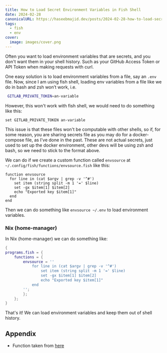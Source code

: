 ```yaml
---
title: How to Load Secret Environment Variables in Fish Shell
date: 2024-02-28
canonicalURL: https://haseebmajid.dev/posts/2024-02-28-how-to-load-secret-environment-variables-in-fish-shell
tags: 
  - fish
  - env
cover:
  image: images/cover.png
---
```


Often you want to load environment variables that are secrets, and you don't want them in your shell history.
Such as your GitHub Access Token or API Token when making requests with curl.

One easy solution is to load environment variables from a file, say an `.env` file. Now, since I am using fish shell,
loading env variables from a file like we do in bash and zsh won’t work, i.e.

```bash
 GITLAB_PRIVATE_TOKEN=an-variable
```

However, this won't work with fish shell, we would need to do something like this:

```fish
set GITLAB_PRIVATE_TOKEN an-variable
```

This issue is that these files won't be computable with other shells, so if, for some reason, you are sharing secrets
file as you may do for a docker-compose file, as I've done in the past. These are not actual secrets, just used to set up
the docker environment, other devs will be using zsh and bash, so we need to stick to the format above.

We can do if we create a custom function called `envsource` at `~/.config/fish/functions/envsource.fish` like this:

```fish
function envsource
  for line in (cat $argv | grep -v '^#')
    set item (string split -m 1 '=' $line)
    set -gx $item[1] $item[2]
    echo "Exported key $item[1]"
  end
end
```

Then we can do something like `envsource ~/.env` to load environment variables.

### Nix (home-manager)

In Nix (home-manager) we can do something like:

```nix
{
programs.fish = {
    functions = {
        envsource = ''
            for line in (cat $argv | grep -v '^#')
                set item (string split -m 1 '=' $line)
                set -gx $item[1] $item[2]
                echo "Exported key $item[1]"
            end
        '';
        };
    };
}

```

That's it! We can load environment variables and keep them out of shell history.


## Appendix

- Function taken from [here](https://gist.github.com/nikoheikkila/dd4357a178c8679411566ba2ca280fcc)


